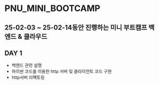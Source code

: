 # PNU_MINI_BOOTCAMP
25-02-03 ~ 25-02-14동안 진행하는 미니 부트캠프
백엔드 & 클라우드
---
## DAY 1
- 백엔드 관련 설명
- 파이썬 코드를 이용한 http 서버 및 클라이언트 코드 구현
- http서버 리팩토링
